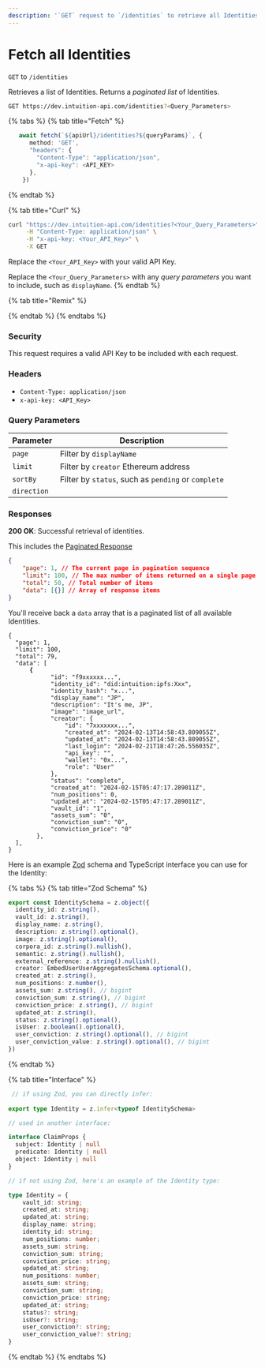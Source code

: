 ```yaml
---
description: '`GET` request to `/identities` to retrieve all Identities in a paginated list.'
---
```


# Fetch all Identities

`GET` to `/identities`

Retrieves a list of Identities. Returns a _paginated list_ of Identities.

```bash
GET https://dev.intuition-api.com/identities?<Query_Parameters>
```

{% tabs %}
{% tab title="Fetch" %}
```typescript
   await fetch(`${apiUrl}/identities?${queryParams}`, {
      method: 'GET',
      "headers": {
        "Content-Type": "application/json",
        "x-api-key": <API_KEY>
      },
    })
```
{% endtab %}

{% tab title="Curl" %}
```bash
curl "https://dev.intuition-api.com/identities?<Your_Query_Parameters>" \
     -H "Content-Type: application/json" \
     -H "x-api-key: <Your_API_Key>" \
     -X GET
```

Replace the `<Your_API_Key>` with your valid API Key.

Replace the `<Your_Query_Parameters>` with any _query parameters_ you want to include, such as `displayName`.
{% endtab %}

{% tab title="Remix" %}

{% endtab %}
{% endtabs %}

### Security

This request requires a valid API Key to be included with each request.

### Headers

* `Content-Type: application/json`
* `x-api-key: <API_Key>`

### Query Parameters

| Parameter   | Description                                         |
| ----------- | --------------------------------------------------- |
| `page`      | Filter by `displayName`                             |
| `limit`     | Filter by `creator` Ethereum address                |
| `sortBy`    | Filter by `status`, such as `pending` or `complete` |
| `direction` |                                                     |

### Responses

**200 OK**: Successful retrieval of identities.&#x20;

This includes the [Paginated Response](../api-information.md#pagination)&#x20;

```json
{
    "page": 1, // The current page in pagination sequence
    "limit": 100, // The max number of items returned on a single page
    "total": 50, // Total number of items 
    "data": [{}] // Array of response items
}
```

You'll receive back a `data` array that is a paginated list of all available Identities.

<pre class="language-json"><code class="lang-json">{
  "page": 1,
  "limit": 100,
  "total": 79,
  "data": [
<strong>      {
</strong>            "id": "f9xxxxxx...",
            "identity_id": "did:intuition:ipfs:Xxx",
            "identity_hash": "x...",
            "display_name": "JP",
            "description": "It's me, JP",
            "image": "image_url",
            "creator": {
                "id": "7xxxxxxx...",
                "created_at": "2024-02-13T14:58:43.809055Z",
                "updated_at": "2024-02-13T14:58:43.809055Z",
                "last_login": "2024-02-21T18:47:26.556035Z",
                "api_key": "",
                "wallet": "0x...",
                "role": "User"
            },
            "status": "complete",
            "created_at": "2024-02-15T05:47:17.289011Z",
            "num_positions": 0,
            "updated_at": "2024-02-15T05:47:17.289011Z",
            "vault_id": "1",
            "assets_sum": "0",
            "conviction_sum": "0",
            "conviction_price": "0"
        },
  ],
}
</code></pre>

Here is an example [Zod](https://zod.dev/) schema and TypeScript interface you can use for the Identity:

{% tabs %}
{% tab title="Zod Schema" %}
```typescript
export const IdentitySchema = z.object({
  identity_id: z.string(),
  vault_id: z.string(),
  display_name: z.string(),
  description: z.string().optional(),
  image: z.string().optional(),
  corpora_id: z.string().nullish(),
  semantic: z.string().nullish(),
  external_reference: z.string().nullish(),
  creator: EmbedUserUserAggregatesSchema.optional(),
  created_at: z.string(),
  num_positions: z.number(),
  assets_sum: z.string(), // bigint
  conviction_sum: z.string(), // bigint
  conviction_price: z.string(), // bigint
  updated_at: z.string(),
  status: z.string().optional(),
  isUser: z.boolean().optional(),
  user_conviction: z.string().optional(), // bigint
  user_conviction_value: z.string().optional(), // bigint
})
```
{% endtab %}

{% tab title="Interface" %}
```typescript
 // if using Zod, you can directly infer:
 
export type Identity = z.infer<typeof IdentitySchema>

// used in another interface:

interface ClaimProps {
  subject: Identity | null
  predicate: Identity | null
  object: Identity | null
}

// if not using Zod, here's an example of the Identity type:

type Identity = {
    vault_id: string;
    created_at: string;
    updated_at: string;
    display_name: string;
    identity_id: string;
    num_positions: number;
    assets_sum: string;
    conviction_sum: string;
    conviction_price: string;
    updated_at: string;
    num_positions: number;
    assets_sum: string;
    conviction_sum: string;
    conviction_price: string;
    updated_at: string;
    status?: string;
    isUser?: string;
    user_conviction?: string;
    user_conviction_value?: string;
}

```
{% endtab %}
{% endtabs %}

